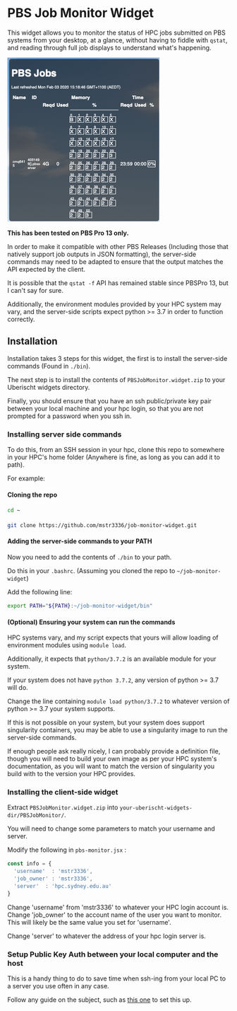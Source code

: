 # PBS Job Monitor Widget

This widget allows you to monitor the status of HPC jobs submitted on PBS 
systems from your desktop, at a glance, without having to fiddle with `qstat`,
and reading through full job displays to understand what's happening. 

![Full Size Screenshot](screenshot_full.png)

__This has been tested on PBS Pro 13 only.__

In order to make it compatible with other PBS Releases (Including those that
natively support job outputs in JSON formatting), the server-side commands may
need to be adapted to ensure that the output matches the API expected by the client.

It is possible that the `qstat -f` API has remained stable since PBSPro 13, but
I can't say for sure.

Additionally, the environment modules provided by your HPC system may vary, and 
the server-side scripts expect python >= 3.7 in order to function correctly. 

## Installation

Installation takes 3 steps for this widget, the first is to install the server-side commands (Found in `./bin`). 

The next step is to install the contents of `PBSJobMonitor.widget.zip` to your Uberischt widgets directory.

Finally, you should ensure that you have an ssh public/private key pair between
your local machine and your hpc login, so that you are not prompted for a password when you ssh in.

### Installing server side commands

To do this, from an SSH session in your hpc, clone this repo to somewhere in your
HPC's home folder (Anywhere is fine, as long as you can add it to path).

For example:

#### Cloning the repo

```bash
cd ~

git clone https://github.com/mstr3336/job-monitor-widget.git
```

#### Adding the server-side commands to your PATH

Now you need to add the contents of `./bin` to your path. 

Do this in your `.bashrc`. (Assuming you cloned the repo to 
`~/job-monitor-widget`)

Add the following line:

```bash
export PATH="${PATH}:~/job-monitor-widget/bin"
```

#### (Optional) Ensuring your system can run the commands

HPC systems vary, and my script expects that yours will allow loading of 
environment modules using `module load`. 

Additionally, it expects that `python/3.7.2` is an available module for your system.

If your system does not have `python 3.7.2`, any version of python >= 3.7 will do.

Change the line containing `module load python/3.7.2` to whatever version of python >= 3.7 your system supports. 

If this is not possible on your system, but your system does support singularity containers, you may be able to use a singularity image to run the server-side commands.

If enough people ask really nicely, I can probably provide a definition file,
though you will need to build your own image as per your HPC system's 
documentation, as you will want to match the version of singularity you build 
with to the version your HPC provides.

### Installing the client-side widget

Extract `PBSJobMonitor.widget.zip` into `your-uberischt-widgets-dir/PBSJobMonitor/`. 

You will need to change some parameters to match your username and server.

Modify the following in `pbs-monitor.jsx` :

```js
const info = {
  'username'  : 'mstr3336',
  'job_owner' : 'mstr3336',
  'server'  : 'hpc.sydney.edu.au'
}
```
Change 'username' from 'mstr3336' to whatever your HPC login account is. 
Change 'job_owner' to the account name of the user you want to monitor. 
This will likely be the same value you set for 'username'.

Change 'server' to whatever the address of your hpc login server is.

### Setup Public Key Auth between your local computer and the host

This is a handy thing to do to save time when ssh-ing from your local PC to
a server you use often in any case. 

Follow any guide on the subject, such as [this one](https://www.linode.com/docs/security/authentication/use-public-key-authentication-with-ssh/) to set this up.

